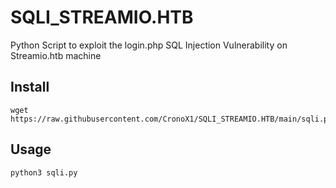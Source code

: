 # SQLI_STREAMIO.HTB
Python Script to exploit the login.php SQL Injection Vulnerability on Streamio.htb machine

## Install

```
wget https://raw.githubusercontent.com/CronoX1/SQLI_STREAMIO.HTB/main/sqli.py
```

## Usage

```
python3 sqli.py
```
